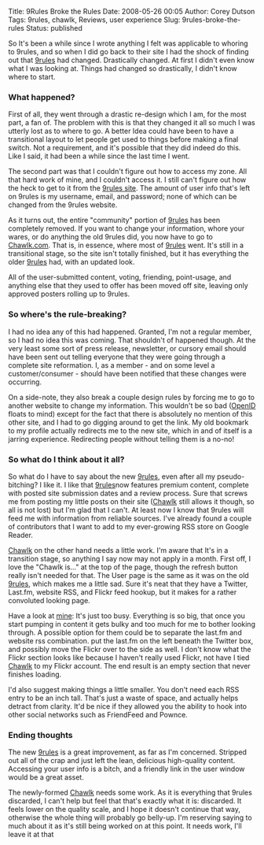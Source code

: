 Title: 9Rules Broke the Rules
Date: 2008-05-26 00:05
Author: Corey Dutson
Tags: 9rules, chawlk, Reviews, user experience
Slug: 9rules-broke-the-rules
Status: published

So It's been a while since I wrote anything I felt was applicable to
whoring to 9rules, and so when I did go back to their site I had the
shock of finding out that
[9rules](http://www.9rules.com/ "9rules - The best content from the independant web.")
had changed. Drastically changed. At first I didn't even know what I was
looking at. Things had changed so drastically, I didn't know where to
start.

### What happened?

First of all, they went through a drastic re-design which I am, for the
most part, a fan of. The problem with this is that they changed it all
so much I was utterly lost as to where to go. A better Idea could have
been to have a transitional layout to let people get used to things
before making a final switch. Not a requirement, and it's possible that
they did indeed do this. Like I said, it had been a while since the last
time I went.

The second part was that I couldn't figure out how to access my zone.
All that hard work of mine, and I couldn't access it. I still can't
figure out how the heck to get to it from the [9rules
site](http://www.9rules.com/ "9rules - The best content from the independant web.").
The amount of user info that's left on 9rules is my username, email, and
password; none of which can be changed from the 9rules website.

As it turns out, the entire "community" portion of
[9rules](http://www.9rules.com/ "9rules - The best content from the independant web.")
has been completely removed. If you want to change your information,
whore your wares, or do anything the old 9rules did, you now have to go
to [Chawlk.com](http://chawlk.com/ "Chawlk.com"). That is, in essence,
where most of
[9rules](http://www.9rules.com/ "9rules - The best content from the independant web.")
went. It's still in a transitional stage, so the site isn't totally
finished, but it has everything the older
[9rules](http://www.9rules.com/ "9rules - The best content from the independant web.")
had, with an updated look.

All of the user-submitted content, voting, friending, point-usage, and
anything else that they used to offer has been moved off site, leaving
only approved posters rolling up to 9rules.



### So where's the rule-breaking?

I had no idea any of this had happened. Granted, I'm not a regular
member, so I had no idea this was coming. That shouldn't of happened
though. At the very least some sort of press release, newsletter, or
cursory email should have been sent out telling everyone that they were
going through a complete site reformation. I, as a member - and on some
level a customer/consumer - should have been notified that these changes
were occurring.

On a side-note, they also break a couple design rules by forcing me to
go to another website to change my information. This wouldn't be so bad
([OpenID](http://openid.net/ "OpenID") floats to mind) except for the
fact that there is absolutely no mention of this other site, and I had
to go digging around to get the link. My old bookmark to my profile
actually redirects me to the new site, which in and of itself is a
jarring experience. Redirecting people without telling them is a no-no!

### So what do I think about it all?

So what do I have to say about the new
[9rules](http://www.9rules.com/ "9rules - The best content from the independant web."),
even after all my pseudo-bitching? I like it. I like that
[9rules](http://www.9rules.com/ "9rules - The best content from the independant web.")now
features premium content, complete with posted site submission dates and
a review process. Sure that screws me from posting my little posts on
their site ([Chawlk](http://chawlk.com/ "Chawlk.com") still allows it
though, so all is not lost) but I'm glad that I can't. At least now I
know that 9rules will feed me with information from reliable sources.
I've already found a couple of contributors that I want to add to my
ever-growing RSS store on Google Reader.

[Chawlk](http://chawlk.com/ "Chawlk.com") on the other hand needs a
little work. I'm aware that It's in a transition stage, so anything I
say now may not apply in a month. First off, I love the "Chawlk is..."
at the top of the page, though the refresh button really isn't needed
for that. The User page is the same as it was on the old
[9rules](http://www.9rules.com/ "9rules - The best content from the independant web."),
which makes me a little sad. Sure it's neat that they have a Twitter,
Last.fm, website RSS, and Flickr feed hookup, but it makes for a rather
convoluted looking page.

Have a look at
[mine](http://chawlk.com/my/loveless/ "Chawlk.com - Loveless"): It's
just too busy. Everything is so big, that once you start pumping in
content it gets bulky and too much for me to bother looking through. A
possible option for them could be to separate the last.fm and website
rss combination. put the last.fm on the left beneath the Twitter box,
and possibly move the Flickr over to the side as well. I don't know what
the Flickr section looks like because I haven't really used Flickr, not
have I tied [Chawlk](http://chawlk.com/ "Chawlk.com") to my Flickr
account. The end result is an empty section that never finishes loading.

I'd also suggest making things a little smaller. You don't need each RSS
entry to be an inch tall. That's just a waste of space, and actually
helps detract from clarity. It'd be nice if they allowed you the ability
to hook into other social networks such as FriendFeed and Pownce.

### Ending thoughts

The new
[9rules](http://www.9rules.com/ "9rules - The best content from the independant web.")
is a great improvement, as far as I'm concerned. Stripped out all of the
crap and just left the lean, delicious high-quality content. Accessing
your user info is a bitch, and a friendly link in the user window would
be a great asset.

The newly-formed [Chawlk](http://chawlk.com/ "Chawlk.com") needs some
work. As it is everything that 9rules discarded, I can't help but feel
that that's exactly what it is: discarded. It feels lower on the quality
scale, and I hope it doesn't continue that way, otherwise the whole
thing will probably go belly-up. I'm reserving saying to much about it
as it's still being worked on at this point. It needs work, I'll leave
it at that
